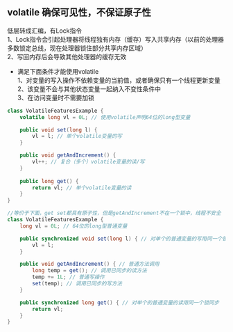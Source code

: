## volatile 确保可见性，不保证原子性
低层转成汇编，有Lock指令   
1、Lock指令会引起处理器将线程独有内存（缓存）写入共享内存（以前的处理器多数锁定总线，现在处理器锁住部分共享内存区域）   
2、写回内存后会导致其他处理器的缓存无效   

* 满足下面条件才能使用volatile    
1、对变量的写入操作不依赖变量的当前值，或者确保只有一个线程更新变量   
2、该变量不会与其他状态变量一起纳入不变性条件中   
3、在访问变量时不需要加锁   

```java
class VolatileFeaturesExample {
    volatile long vl = 0L; // 使用volatile声明64位的long型变量

    public void set(long l) {
        vl = l; // 单个volatile变量的写
    }

    public void getAndIncrement() {
        vl++; // 复合（多个）volatile变量的读/写
    }
    
    public long get() {
        return vl; // 单个volatile变量的读
    }
}

//等价于下面，get set都具有原子性，但是getAndIncrement不在一个锁中，线程不安全
class VolatileFeaturesExample {
    long vl = 0L; // 64位的long型普通变量

    public synchronized void set(long l) { // 对单个的普通变量的写用同一个锁同步
        vl = l;
    }

    public void getAndIncrement() { // 普通方法调用
        long temp = get(); // 调用已同步的读方法
        temp += 1L; // 普通写操作
        set(temp); // 调用已同步的写方法
    }

    public synchronized long get() { // 对单个的普通变量的读用同一个锁同步
        return vl;
    }
}
```
